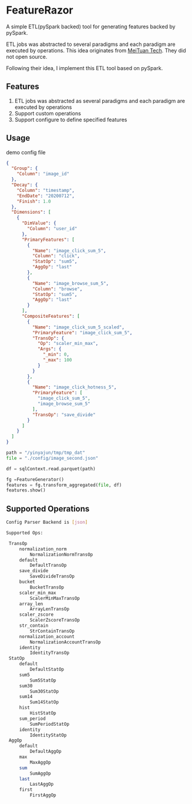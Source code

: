 # FeatureRazor
A simple ETL(pySpark backed) tool for generating features backed by pySpark. 

ETL jobs was abstracted to several paradigms and each paradigm are executed by operations. This idea originates 
from [MeiTuan Tech](https://tech.meituan.com/2016/12/09/feature-pipeline.html). They did not open source. 

Following their idea, I implement this ETL tool based on pySpark.

## Features

1. ETL jobs was abstracted as several paradigms and each paradigm are executed by operations
2. Support custom operations
3. Support configure to define specified features

## Usage
demo config file
```json
{
  "Group": {
    "Column": "image_id"
  },
  "Decay": {
    "Column": "timestamp",
    "EndDate": "20200712",
    "Finish": 1.0
  },
  "Dimensions": [
    {
      "DimValue": {
        "Column": "user_id"
      },
      "PrimaryFeatures": [
        {
          "Name": "image_click_sum_5",
          "Column": "click",
          "StatOp": "sum5",
          "AggOp": "last"
        },
        {
          "Name": "image_browse_sum_5",
          "Column": "browse",
          "StatOp": "sum5",
          "AggOp": "last"
        }
      ],
      "CompositeFeatures": [
        {
          "Name": "image_click_sum_5_scaled",
          "PrimaryFeature": "image_click_sum_5",
          "TransOp": {
            "Op": "scaler_min_max",
            "Args": {
              "_min": 0,
              "_max": 100
            }
          }
        },
        {
          "Name": "image_click_hotness_5",
          "PrimaryFeature": [
            "image_click_sum_5",
            "image_browse_sum_5"
          ],
          "TransOp": "save_divide"
        }
      ]
    }
  ]
}
```

```python
path = "/yinyajun/tmp/tmp_dat"
file = "./config/image_second.json"

df = sqlContext.read.parquet(path)

fg =FeatureGenerator()
features = fg.transform_aggregated(file, df)
features.show()
```

## Supported Operations
```bash
Config Parser Backend is [json]

Supported Ops:

 TransOp
     normalization_norm
         NormalizationNormTransOp
     default
         DefaultTransOp
     save_divide
         SaveDivideTransOp
     bucket
         BucketTransOp
     scaler_min_max
         ScalerMinMaxTransOp
     array_len
         ArrayLenTransOp
     scaler_zscore
         ScalerZscoreTransOp
     str_contain
         StrContainTransOp
     normalization_account
         NormalizationAccountTransOp
     identity
         IdentityTransOp
 StatOp
     default
         DefaultStatOp
     sum5
         Sum5StatOp
     sum30
         Sum30StatOp
     sum14
         Sum14StatOp
     hist
         HistStatOp
     sum_period
         SumPeriodStatOp
     identity
         IdentityStatOp
 AggOp
     default
         DefaultAggOp
     max
         MaxAggOp
     sum
         SumAggOp
     last
         LastAggOp
     first
         FirstAggOp

```



